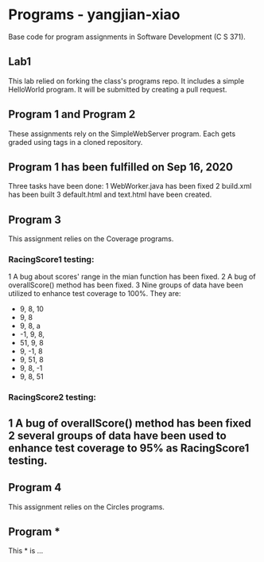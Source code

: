 # Programs - yangjian-xiao
Base code for program assignments in Software Development (C S 371).

## Lab1
This lab relied on forking the class's programs repo. It includes a simple HelloWorld program. It will be submitted by creating a pull request.

## Program 1 and Program 2
These assignments rely on the SimpleWebServer program. Each gets graded using tags in a cloned repository.

## Program 1 has been fulfilled on Sep 16, 2020
Three tasks have been done:
1 WebWorker.java has been fixed
2 build.xml has been built
3 default.html and text.html have been created.

## Program 3
This assignment relies on the Coverage programs.
### RacingScore1 testing:
1 A bug about scores' range in the mian function has been fixed.
2 A bug of overallScore() method has been fixed.
3 Nine groups of data have been utilized to enhance test coverage to 100%. They are:
- 9, 8, 10
- 9, 8
- 9, 8, a
- -1, 9, 8,
- 51, 9, 8
- 9, -1, 8
- 9, 51, 8
- 9, 8, -1
- 9, 8, 51
### RacingScore2 testing:
1 A bug of overallScore() method has been fixed
2 several groups of data have been used to enhance test coverage to 95% as RacingScore1 testing.
- 

## Program 4
This assignment relies on the Circles programs.

## Program *
This * is ...